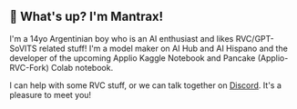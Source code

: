## 👋 What's up? I'm Mantrax!
I'm a 14yo Argentinian boy who is an AI enthusiast and likes RVC/GPT-SoVITS related stuff! I'm a model maker on AI Hub and AI Hispano and the developer of the upcoming Applio Kaggle Notebook and Pancake (Applio-RVC-Fork) Colab notebook. 

I can help with some RVC stuff, or we can talk together on [Discord](https://discordapp.com/users/984567398826917918). It's a pleasure to meet you!
